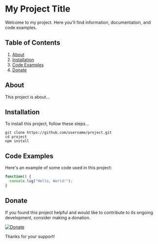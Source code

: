 # My Project Title

Welcome to my project. Here you'll find information, documentation, and code examples.

## Table of Contents

1. [About](#About)
2. [Installation](#Installation)
3. [Code Examples](#Code)
4. [Donate](#Donate)

## <a name='About'></a>About

This project is about...

## <a name='Installation'></a>Installation

To install this project, follow these steps...

```
git clone https://github.com/username/project.git
cd project
npm install
```

## <a name='Code'></a> Code Examples

Here's an example of some code used in this project:

```javascript
function() {
  console.log("Hello, World!");
}
```

## <a name='Donate'></a>Donate

If you found this project helpful and would like to contribute to its ongoing development, consider making a donation.

[![Donate](https://img.shields.io/badge/Donate-PayPal-green.svg)](YOUR_PAYPAL_LINK)

Thanks for your support!
